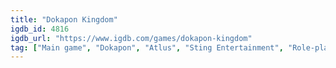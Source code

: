 ```yaml
---
title: "Dokapon Kingdom"
igdb_id: 4816
igdb_url: "https://www.igdb.com/games/dokapon-kingdom"
tag: ["Main game", "Dokapon", "Atlus", "Sting Entertainment", "Role-playing (RPG)", "Quiz/Trivia", "Single player", "Third person", "Party"]
---
```

